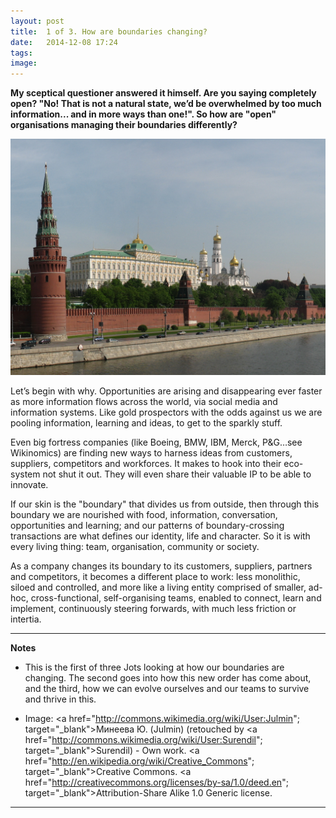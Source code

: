 ```yaml
---
layout: post
title:  1 of 3. How are boundaries changing?
date:   2014-12-08 17:24
tags: 
image:
---
```


**My sceptical questioner answered it himself. Are you saying completely open? "No! That is not a natural state, we’d be overwhelmed by too much information... and in more ways than one!". So how are "open" organisations managing their boundaries differently?**

![](/libb/images/kremlin.jpg)

Let’s begin with why. Opportunities are arising and disappearing ever faster as more information flows across the world, via social media and information systems. Like gold prospectors with the odds against us we are pooling information, learning and ideas, to get to the sparkly stuff. 

Even big fortress companies (like Boeing, BMW, IBM, Merck, P&G…see Wikinomics) are finding new ways to harness ideas from customers, suppliers, competitors and workforces.  It makes to hook into their eco-system not shut it out. They will even share their valuable IP to be able to innovate. 

If our skin is the "boundary" that divides us from outside, then through this boundary we are nourished with food, information, conversation, opportunities and learning; and our patterns of boundary-crossing transactions are what defines our identity, life and character. So it is with every living thing: team, organisation, community or society. 

As a company changes its boundary to its customers, suppliers, partners and competitors, it becomes a different place to work: less monolithic, siloed and controlled, and more like a living entity comprised of smaller, ad-hoc, cross-functional, self-organising teams, enabled to connect, learn and implement, continuously steering forwards, with much less friction or intertia.
__________________
<b>Notes</b>

* This is the first of three Jots looking at how our boundaries are changing. The second goes into how this new order has come about, and the third, how we can evolve ourselves and our teams to survive and thrive in this.

* Image: <a href="http://commons.wikimedia.org/wiki/User:Julmin"; target="_blank">Минеева Ю. (Julmin)</a> (retouched by <a href="http://commons.wikimedia.org/wiki/User:Surendil"; target="_blank">Surendil</a>) - Own work. <a href="http://en.wikipedia.org/wiki/Creative_Commons"; target="_blank">Creative Commons</a>. <a href="http://creativecommons.org/licenses/by-sa/1.0/deed.en"; target="_blank">Attribution-Share Alike 1.0 Generic license</a>.


__________________







